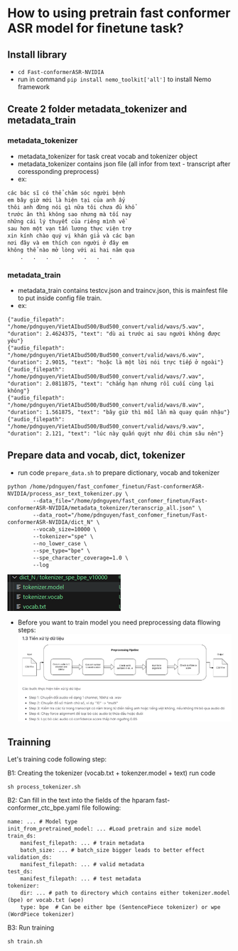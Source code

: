 # How to using pretrain fast conformer ASR model for finetune task?
## Install library
 - ``cd Fast-conformerASR-NVIDIA``  
 - run in command ``pip install nemo_toolkit['all']`` to install Nemo framework
## Create 2 folder metadata_tokenizer and metadata_train
### metadata_tokenizer
- metadata_tokenizer for task creat vocab and tokenizer object
- metadata_tokenizer contains json file (all infor from text - transcript after coressponding preprocess)
- ex: 
```
các bác sĩ có thể chăm sóc người bệnh
em bây giờ mới là hiện tại của anh ấy
thôi anh đừng nói gì nữa tôi chưa đủ khổ
trước ăn thì không sao nhưng mà tối nay
những cái lý thuyết của riêng mình về
sau hơn một vạn tấn lương thực viện trợ
xin kính chào quý vị khán giả và các bạn
nơi đây và em thích con người ở đây em
không thể nào mở lòng với ai hai năm qua
    .   .   .   .   .   .   .   .
```
### metadata_train
- metadata_train contains testcv.json and traincv.json, this is mainfest file to put inside config file train. 
- ex:
```
{"audio_filepath": "/home/pdnguyen/VietAIbud500/Bud500_convert/valid/wavs/5.wav", "duration": 2.4624375, "text": "dù ai trước ai sau người không được yêu"}
{"audio_filepath": "/home/pdnguyen/VietAIbud500/Bud500_convert/valid/wavs/6.wav", "duration": 2.9015, "text": "hoặc là một lời nói trực tiếp ở ngoài"}
{"audio_filepath": "/home/pdnguyen/VietAIbud500/Bud500_convert/valid/wavs/7.wav", "duration": 2.0811875, "text": "chẳng hạn nhưng rồi cuối cùng lại không"}
{"audio_filepath": "/home/pdnguyen/VietAIbud500/Bud500_convert/valid/wavs/8.wav", "duration": 1.561875, "text": "bây giờ thì mỗi lần mà quay quán nhậu"}
{"audio_filepath": "/home/pdnguyen/VietAIbud500/Bud500_convert/valid/wavs/9.wav", "duration": 2.121, "text": "lúc này quấn quýt như đôi chim sâu nên"}
```
## Prepare data and vocab, dict, tokenizer
- run code ``prepare_data.sh`` to prepare dictionary, vocab and tokenizer
````
python /home/pdnguyen/fast_confomer_finetun/Fast-conformerASR-NVIDIA/process_asr_text_tokenizer.py \
        --data_file="/home/pdnguyen/fast_confomer_finetun/Fast-conformerASR-NVIDIA/metadata_tokenizer/teranscrip_all.json" \
        --data_root="/home/pdnguyen/fast_confomer_finetun/Fast-conformerASR-NVIDIA/dict_N" \
        --vocab_size=10000 \
        --tokenizer="spe" \
        --no_lower_case \
        --spe_type="bpe" \
        --spe_character_coverage=1.0 \
        --log
````
![alt text](image.png)
- Before you want to train model you need preprocessing data fllowing steps: 
![alt text](image-1.png)

## Trainning
Let's training code following step:

B1: Creating the tokenizer (vocab.txt + tokenzer.model + text) run code
```
sh process_tokenizer.sh
```

B2: Can fill in the text into the fields of the hparam fast-conformer_ctc_bpe.yaml file following:
```
name: ... # Model type
init_from_pretrained_model: ... #Load pretrain and size model
train_ds:
    manifest_filepath: ... # train metadata
    batch_size: ... # batch_size bigger leads to better effect
validation_ds:
    manifest_filepath: ... # valid metadata
test_ds:
    manifest_filepath: ... # test metadata
tokenizer:
    dir: ... # path to directory which contains either tokenizer.model (bpe) or vocab.txt (wpe)
    type: bpe  # Can be either bpe (SentencePiece tokenizer) or wpe (WordPiece tokenizer)
```

B3: Run training
```
sh train.sh
```
